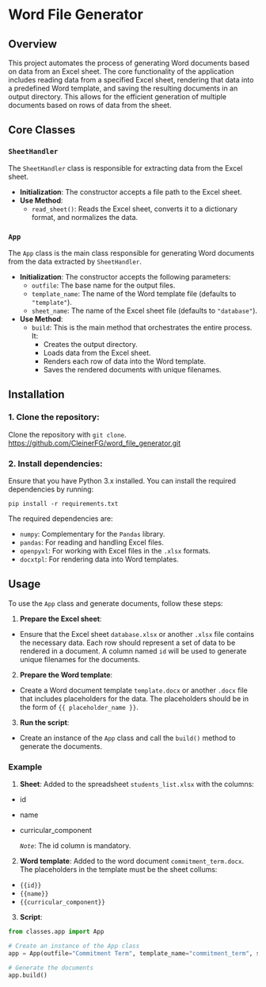 # Word File Generator

## Overview

This project automates the process of generating Word documents based on data from an Excel sheet. The core functionality of the application includes reading data from a specified Excel sheet, rendering that data into a predefined Word template, and saving the resulting documents in an output directory. This allows for the efficient generation of multiple documents based on rows of data from the sheet.

## Core Classes

### `SheetHandler`

The `SheetHandler` class is responsible for extracting data from the Excel sheet.

- **Initialization**: The constructor accepts a file path to the Excel sheet.
- **Use Method**:
  - `read_sheet()`: Reads the Excel sheet, converts it to a dictionary format, and normalizes the data.

### `App`

The `App` class is the main class responsible for generating Word documents from the data extracted by `SheetHandler`.

- **Initialization**: The constructor accepts the following parameters:
  - `outfile`: The base name for the output files.
  - `template_name`: The name of the Word template file (defaults to `"template"`).
  - `sheet_name`: The name of the Excel sheet file (defaults to `"database"`).
- **Use Method**:
  - `build`: This is the main method that orchestrates the entire process. It:
    - Creates the output directory.
    - Loads data from the Excel sheet.
    - Renders each row of data into the Word template.
    - Saves the rendered documents with unique filenames.

## Installation

### 1. **Clone the repository**:

Clone the repository with `git clone`.
https://github.com/CleinerFG/word_file_generator.git

### 2. **Install dependencies**:

Ensure that you have Python 3.x installed. You can install the required dependencies by running:

`pip install -r requirements.txt`

The required dependencies are:

- `numpy`: Complementary for the `Pandas` library.
- `pandas`: For reading and handling Excel files.
- `openpyxl`: For working with Excel files in the `.xlsx` formats.
- `docxtpl`: For rendering data into Word templates.

## Usage

To use the `App` class and generate documents, follow these steps:

1. **Prepare the Excel sheet**:
- Ensure that the Excel sheet `database.xlsx` or another `.xlsx` file contains the necessary data. Each row should represent a set of data to be rendered in a document. A column named `id` will be used to generate unique filenames for the documents.

2. **Prepare the Word template**:
- Create a Word document template `template.docx` or another `.docx` file that includes placeholders for the data. The placeholders should be in the form of `{{ placeholder_name }}`.

3. **Run the script**:
- Create an instance of the `App` class and call the `build()` method to generate the documents.

### Example

1. **Sheet**: Added to the spreadsheet `students_list.xlsx` with the columns: 

- id
- name
- curricular_component

    *`Note`*: The id column is mandatory.

2. **Word template**: Added to the word document `commitment_term.docx`. The placeholders in the template must be the sheet collums:

- `{{id}}`
- `{{name}}`
- `{{curricular_component}}`

3. **Script**:
```python
from classes.app import App

# Create an instance of the App class
app = App(outfile="Commitment Term", template_name="commitment_term", sheet_name="students_list")

# Generate the documents
app.build()
